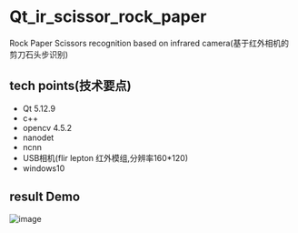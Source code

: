 # Qt_ir_scissor_rock_paper
Rock Paper Scissors recognition based on infrared camera(基于红外相机的剪刀石头步识别)

## tech points(技术要点)
* Qt 5.12.9
* c++
* opencv 4.5.2
* nanodet
* ncnn
* USB相机(flir lepton 红外模组,分辨率160*120)
* windows10

## result Demo
![image](https://github.com/superbayes/Qt_ir_scissor_rock_paper/blob/main/QtProject/Rock-Paper-Scissors/nanodet_scissors_rock_paper.gif)
